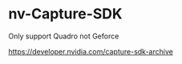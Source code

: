 # nv-Capture-SDK

Only support Quadro not Geforce 

https://developer.nvidia.com/capture-sdk-archive
